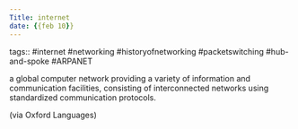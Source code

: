 ```yaml
---
Title: internet
date: {{feb 10}}
---
```

tags:: #internet #networking #historyofnetworking #packetswitching #hub-and-spoke #ARPANET 

a global computer network providing a variety of information and communication facilities, consisting of interconnected networks using standardized communication protocols.

(via Oxford Languages)